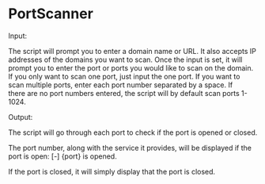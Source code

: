 # PortScanner
Input:

  The script will prompt you to enter a domain name or URL. It also accepts IP addresses of the domains you want to scan.
  Once the input is set, it will prompt you to enter the port or ports you would like to scan on the domain. If you only want
  to scan one port, just input the one port. If you want to scan multiple ports, enter each port number separated by a space. If   
  there are no port numbers entered, the script will by default scan ports 1-1024. 

Output:

  The script will go through each port to check if the port is opened or closed. 
  
  The port number, along with the service it provides, will be displayed if the port is open: [-] {port} is opened.

  If the port is closed, it will simply display that the port is closed.
  
